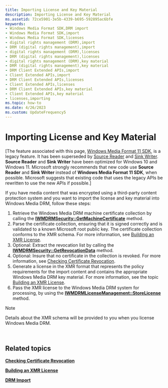 ```yaml
---
title: Importing License and Key Material
description: Importing License and Key Material
ms.assetid: 72ce5901-3e5b-4339-b695-592895ac6bfe
keywords:
- Windows Media Format SDK,DRM import
- Windows Media Format SDK,import
- Windows Media Format SDK,licenses
- digital rights management (DRM),import
- DRM (digital rights management),import
- digital rights management (DRM),licenses
- DRM (digital rights management),licenses
- digital rights management (DRM),key material
- DRM (digital rights management),key material
- DRM Client Extended APIs,import
- Client Extended APIs,import
- DRM Client Extended APIs,licenses
- Client Extended APIs,licenses
- DRM Client Extended APIs,key material
- Client Extended APIs,key material
- licenses,importing
ms.topic: how-to
ms.date: 4/26/2023
ms.custom: UpdateFrequency5
---
```


# Importing License and Key Material

\[The feature associated with this page, [Windows Media Format 11 SDK](/windows/win32/wmformat/windows-media-format-11-sdk), is a legacy feature. It has been superseded by [Source Reader](/windows/win32/medfound/source-reader) and [Sink Writer](/windows/win32/medfound/sink-writer). **Source Reader** and **Sink Writer** have been optimized for Windows 10 and Windows 11. Microsoft strongly recommends that new code use **Source Reader** and **Sink Writer** instead of **Windows Media Format 11 SDK**, when possible. Microsoft suggests that existing code that uses the legacy APIs be rewritten to use the new APIs if possible.\]

If you have media content that was encrypted using a third-party content protection system and you want to import the license and key material into Windows Media DRM, follow these steps:

1.  Retrieve the Windows Media DRM machine certificate collection by calling the [**IWMDRMSecurity::GetMachineCertificate**](iwmdrmsecurity-getmachinecertificate.md) method.
2.  Parse the certificate collection, ensuring that it is signed correctly and is validated to a known Microsoft root public key. The certificate collection conforms to the XMR schema. For more information, see [Building an XMR License](building-an-xmr-license.md).
3.  Optional: Extract the revocation list by calling the [**IWMDRMSecurity::GetRevocationData**](iwmdrmsecurity-getrevocationdata.md) method.
4.  Optional: Insure that no certificate in the collection is revoked. For more information, see [Checking Certificate Revocation](checking-certificate-revocation.md).
5.  Generate a license in the XMR format that represents the policy requirements for the import content and contains the appropriate Windows Media DRM key material. For more information, see the topic [Building an XMR License](building-an-xmr-license.md).
6.  Pass the XMR license to the Windows Media DRM system for processing, by using the [**IWMDRMLicenseManagement::StoreLicense**](iwmdrmlicensemanagement-storelicense.md) method.

> [!Note]  
> Details about the XMR schema will be provided to you when you license Windows Media DRM.

 

## Related topics

<dl> <dt>

[**Checking Certificate Revocation**](checking-certificate-revocation.md)
</dt> <dt>

[**Building an XMR License**](building-an-xmr-license.md)
</dt> <dt>

[**DRM Import**](drm-import.md)
</dt> </dl>

 

 




